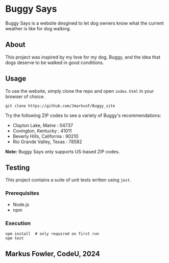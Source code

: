 # Buggy Says
Buggy Says is a website desgined to let dog owners know what the current weather is like for dog walking. 

## About
This project was inspired by my love for my dog, Buggy, and the idea that dogs deserve to be walked in good conditions. 


## Usage

To use the website, simply clone the repo and open `index.html` in your browser of choice.

```
git clone https://github.com/JmarkusF/Buggy_site
```

Try the following ZIP codes to see a variety of Buggy's recommendations:

- Clayton Lake, Maine : 04737
- Covington, Kentucky : 41011
- Beverly Hills, California : 90210
- Rio Grande Valley, Texas : 78582

**Note:** Buggy Says only supports US-based ZIP codes.

## Testing

This project contains a suite of unit tests written using `jest`.

### Prerequisites

- Node.js
- npm

### Execution

```
npm install  # only required on first run
npm test
```


## Markus Fowler, CodeU, 2024